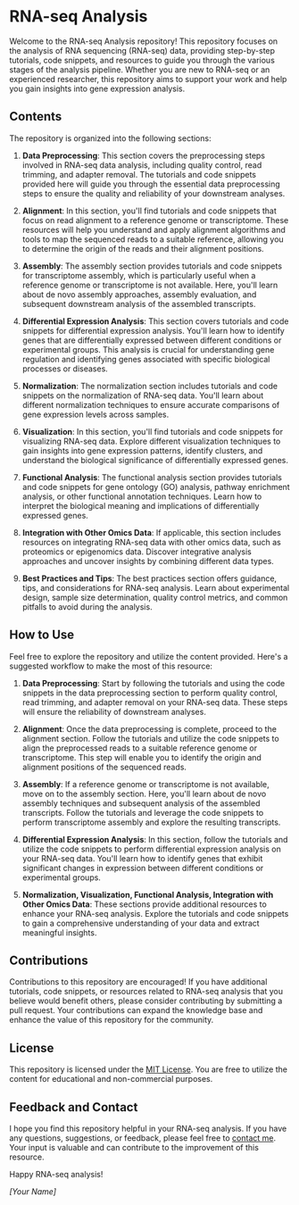 # RNA-seq Analysis

Welcome to the RNA-seq Analysis repository! This repository focuses on the analysis of RNA sequencing (RNA-seq) data, providing step-by-step tutorials, code snippets, and resources to guide you through the various stages of the analysis pipeline. Whether you are new to RNA-seq or an experienced researcher, this repository aims to support your work and help you gain insights into gene expression analysis.

## Contents

The repository is organized into the following sections:

1. **Data Preprocessing**: This section covers the preprocessing steps involved in RNA-seq data analysis, including quality control, read trimming, and adapter removal. The tutorials and code snippets provided here will guide you through the essential data preprocessing steps to ensure the quality and reliability of your downstream analyses.

2. **Alignment**: In this section, you'll find tutorials and code snippets that focus on read alignment to a reference genome or transcriptome. These resources will help you understand and apply alignment algorithms and tools to map the sequenced reads to a suitable reference, allowing you to determine the origin of the reads and their alignment positions.

3. **Assembly**: The assembly section provides tutorials and code snippets for transcriptome assembly, which is particularly useful when a reference genome or transcriptome is not available. Here, you'll learn about de novo assembly approaches, assembly evaluation, and subsequent downstream analysis of the assembled transcripts.

4. **Differential Expression Analysis**: This section covers tutorials and code snippets for differential expression analysis. You'll learn how to identify genes that are differentially expressed between different conditions or experimental groups. This analysis is crucial for understanding gene regulation and identifying genes associated with specific biological processes or diseases.

5. **Normalization**: The normalization section includes tutorials and code snippets on the normalization of RNA-seq data. You'll learn about different normalization techniques to ensure accurate comparisons of gene expression levels across samples.

6. **Visualization**: In this section, you'll find tutorials and code snippets for visualizing RNA-seq data. Explore different visualization techniques to gain insights into gene expression patterns, identify clusters, and understand the biological significance of differentially expressed genes.

7. **Functional Analysis**: The functional analysis section provides tutorials and code snippets for gene ontology (GO) analysis, pathway enrichment analysis, or other functional annotation techniques. Learn how to interpret the biological meaning and implications of differentially expressed genes.

8. **Integration with Other Omics Data**: If applicable, this section includes resources on integrating RNA-seq data with other omics data, such as proteomics or epigenomics data. Discover integrative analysis approaches and uncover insights by combining different data types.

9. **Best Practices and Tips**: The best practices section offers guidance, tips, and considerations for RNA-seq analysis. Learn about experimental design, sample size determination, quality control metrics, and common pitfalls to avoid during the analysis.

## How to Use

Feel free to explore the repository and utilize the content provided. Here's a suggested workflow to make the most of this resource:

1. **Data Preprocessing**: Start by following the tutorials and using the code snippets in the data preprocessing section to perform quality control, read trimming, and adapter removal on your RNA-seq data. These steps will ensure the reliability of downstream analyses.

2. **Alignment**: Once the data preprocessing is complete, proceed to the alignment section. Follow the tutorials and utilize the code snippets to align the preprocessed reads to a suitable reference genome or transcriptome. This step will enable you to identify the origin and alignment positions of the sequenced reads.

3. **Assembly**: If a reference genome or transcriptome is not available, move on to the assembly section. Here, you'll learn about de novo assembly techniques and subsequent analysis of the assembled transcripts. Follow the tutorials and leverage the code snippets to perform transcriptome assembly and explore the resulting transcripts.

4. **Differential Expression Analysis**: In this section, follow the tutorials and utilize the code snippets to perform differential expression analysis on your RNA-seq data. You'll learn how to identify genes that exhibit significant changes in expression between different conditions or experimental groups.

5. **Normalization, Visualization, Functional Analysis, Integration with Other Omics Data**: These sections provide additional resources to enhance your RNA-seq analysis. Explore the tutorials and code snippets to gain a comprehensive understanding of your data and extract meaningful insights.

## Contributions

Contributions to this repository are encouraged! If you have additional tutorials, code snippets, or resources related to RNA-seq analysis that you believe would benefit others, please consider contributing by submitting a pull request. Your contributions can expand the knowledge base and enhance the value of this repository for the community.

## License

This repository is licensed under the [MIT License](LICENSE). You are free to utilize the content for educational and non-commercial purposes.

## Feedback and Contact

I hope you find this repository helpful in your RNA-seq analysis. If you have any questions, suggestions, or feedback, please feel free to [contact me](mailto:your-email@example.com). Your input is valuable and can contribute to the improvement of this resource.

Happy RNA-seq analysis!

*[Your Name]*
